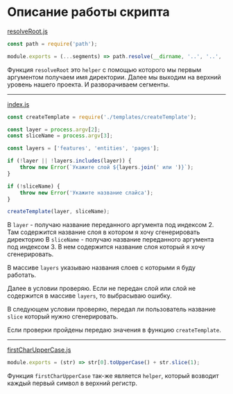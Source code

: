 # Описание работы скрипта

[resolveRoot.js](resolveRoot.js)

```js
const path = require('path');

module.exports = (...segments) => path.resolve(__dirname, '..', '..', ...segments);

```
Функция `resolveRoot` это `helper` с помощью которого мы первым аргументом получаем имя директории. Далее мы выходим на верхний уровень нашего проекта. И разворачиваем сегменты.

<hr/>

[index.js](index.js)

```js
const createTemplate = require('./templates/createTemplate');

const layer = process.argv[2];
const sliceName = process.argv[3];

const layers = ['features', 'entities', 'pages'];

if (!layer || !layers.includes(layer)) {
    throw new Error(`Укажите слой ${layers.join(' или ')}`);
}

if (!sliceName) {
    throw new Error('Укажите название слайса');
}

createTemplate(layer, sliceName);

```

В `layer` - получаю название переданного аргумента под индексом 2. Там содержится название слоя в котором я хочу сгенерировать директорию
В `sliceName` - получаю название переданного аргумента под индексом 3. В нем содержится название слоя который я хочу сгенерировать.

В массиве `layers` указываю названия слоев с которыми я буду работать.

Далее в условии проверяю. Если не передан слой или слой не содержится в массиве `layers`, то выбрасываю ошибку.

В следующем условии проверяю, передал ли пользователь название `slice` который нужно сгенерировать.

Если проверки пройдены передаю значения в функцию `createTemplate`.

<hr/>

[firstCharUpperCase.js](firstCharUpperCase.js)

```js
module.exports = (str) => str[0].toUpperCase() + str.slice(1);
```
Функция `firstCharUpperCase` так-же является `helper`, который возводит каждый первый символ в верхний регистр.
